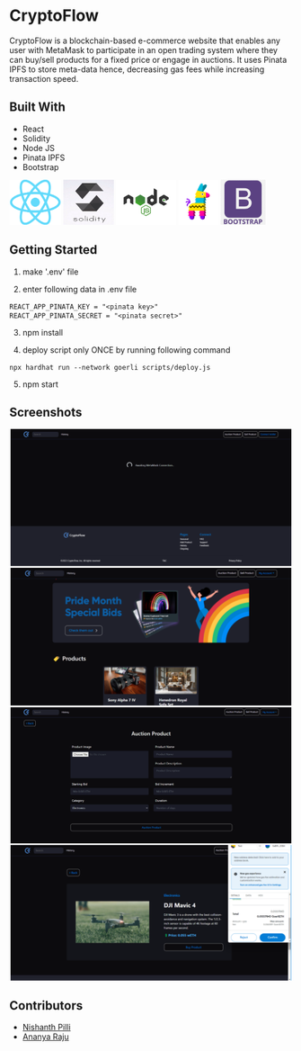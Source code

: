 # CryptoFlow

CryptoFlow is a blockchain-based e-commerce website that enables any user with MetaMask to participate in an open trading system where they can buy/sell products for a fixed price or engage in auctions.
It uses Pinata IPFS to store meta-data hence, decreasing gas fees while increasing transaction speed.

## Built With
* React
* Solidity
* Node JS
* Pinata IPFS
* Bootstrap

<p float="left">
  <img src="https://github.com/ananyaraju/cryptoflow/blob/master/public/read-me_logo/ReactJS.png" height="80" />
  <img src="https://github.com/ananyaraju/cryptoflow/blob/master/public/read-me_logo/Solidity.jpeg" height="80" width="90"/>
  <img src="https://github.com/ananyaraju/cryptoflow/blob/master/public/read-me_logo/nodejs.png" height="80" />
  <img src="https://github.com/ananyaraju/cryptoflow/blob/master/public/read-me_logo/pinata.png" height="80" />
  <img src="https://github.com/ananyaraju/cryptoflow/blob/master/public/read-me_logo/bootstrap.png" height="80" />
</p>

## Getting Started

1. make '.env' file

2. enter following data in .env file

```
REACT_APP_PINATA_KEY = "<pinata key>"
REACT_APP_PINATA_SECRET = "<pinata secret>"
```

3. npm install

4. deploy script only ONCE by running following command 

```
npx hardhat run --network goerli scripts/deploy.js
```

5. npm start

## Screenshots

<div align="center">
  <img src="https://github.com/ananyaraju/cryptoflow/blob/master/public/read-me_img/img1.png" width="500" />  
  <img src="https://github.com/ananyaraju/cryptoflow/blob/master/public/read-me_img/img2.png" width="500" />  
  <img src="https://github.com/ananyaraju/cryptoflow/blob/master/public/read-me_img/img3.png" width="500" />  
  <img src="https://github.com/ananyaraju/cryptoflow/blob/master/public/read-me_img/img4.png" width="500" />
</div>

## Contributors

* [Nishanth Pilli](https://github.com/dr4g0n7ly)
* [Ananya Raju](https://github.com/ananyaraju)
